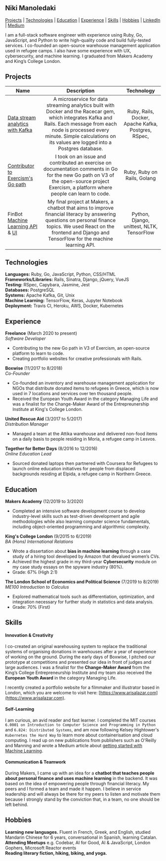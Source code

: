 ## Niki Manoledaki

[Projects](#projects) | [Technologies](#technologies) | [Education](#education) | [Experience](#experience) | [Skills](#skills) | [Hobbies](#hobbies) | [LinkedIn](https://www.linkedin.com/in/niki-manoledaki-9b505111b/) | [Medium](https://medium.com/@niki.manoledaki)

I am a full-stack software engineer with experience using Ruby, Go, JavaScript, and Python to write high-quality code and build fully-tested services. I co-founded an open-source warehouse management application used in refugee camps. I also have some experience with UX, cybersecurity, and machine learning. I graduated from Makers Academy and King’s College London.

## Projects

| Name                                                                                                                         |                                                                                                                    Description                                                                                                                     |                     Technology                      |
| ---------------------------------------------------------------------------------------------------------------------------- | :------------------------------------------------------------------------------------------------------------------------------------------------------------------------------------------------------------------------------------------------: | :-------------------------------------------------: |
| [Data stream analytics with Kafka](https://github.com/nikimanoledaki/data_stream_analytics)                                  | A microservice for data streaming analytics built with Docker and the Racecar gem, which integrates Kafka and Rails. Each message from each node is processed every minute. Simple calculations on its values are logged into a Postgres database. | Ruby, Rails, Docker, Apache Kafka, Postgres, RSpec, |
| [Contributor to Exercism's Go path](https://github.com/exercism/v3/pull/1663)                                                |                              I took on an issue and contributed an exercise on documentation comments in Go for the new Go path on V3 of the open-source project Exercism, a platform where people can learn to code.                              |             Ruby, Ruby on Rails, Golang             |
| FinBot [Machine Learning API](https://github.com/nikimanoledaki/finbot-api) & [UI](https://github.com/nikimanoledaki/finbot) |               My final project at Makers, a chatbot that aims to improve financial literacy by answering questions on personal finance topics. We used React on the frontend and Django and TensorFlow for the machine learning API.               |     Python, Django, unittest, NLTK, TensorFlow      |

## Technologies

**Languages:** Ruby, Go, JavaScript, Python, CSS/HTML </br>
**Frameworks/Libraries:** Rails, Sinatra, Django, jQuery, VueJS</br>
**Testing:** RSpec, Capybara, Jasmine, Jest</br>
**Databases:** PostgreSQL</br>
**Systems:** Apache Kafka, Git, Unix</br>
**Machine Learning:** TensorFlow, Keras, Jupyter Notebook</br>
**Deployment:** Travis CI, Heroku, AWS, Docker, Kubernetes

## Experience

**Freelance** (March 2020 to present)</br>
_Software Developer_

- Contributing to the new Go path in V3 of Exercism, an open-source platform to learn to code.
- Creating portfolio websites for creative professionals with Rails.

**Boxwise** (11/2017 to 8/2018)  
_Co-Founder_

- Co-founded an inventory and warehouse management application for NGOs that distribute donated items to refugees in Greece, which is now used in 7 locations and services over ten thousand people.
- Received the European Youth Award in the category Managing Life and was a finalist for the Change-Maker Award of the Entrepreunership Institute at King's College London.

**United Rescue Aid** (3/2017 to 5/2017)  
_Distribution Manager_

- Managed a team at the Attika warehouse and delivered non-food items on a daily basis to people residing in Moria, a refugee camp in Lesvos.

**Together for Better Days** (8/2016 to 12/2016)  
_Online Education Lead_

- Sourced donated laptops then partnered with Coursera for Refugees to launch online education initiatives for people from displaced backgrounds residing at Elpida, a refugee camp in Northern Greece.

## Education

**Makers Academy** (12/2019 to 3/2020)

- Completed an intensive software development course to develop industry-level skills such as test-driven development and agile methodologies while also learning computer science fundamentals, including object-oriented programming and algorithmic complexity.

**King's College London** (9/2015 to 6/2019) </br>
_BA (Hons) International Relations_

- Wrote a dissertation about **bias in machine learning** through a case study of a hiring tool developed by Amazon that devalued women’s CVs.
- Achieved the highest grade in my third-year **Cybersecurity** module on my case study essays on the spyware industry (80%).
- Grade: 67% (High 2:1)

**The London School of Economics and Political Science** (7/2019 to 8/2019) </br>
_ME100 Introduction to Calculus_

- Explored mathematical tools such as differentiation, optimization, and integration necessary for further study in statistics and data analysis.
- Grade: 70% (First)

## Skills

#### Innovation & Creativity

I co-created an original warehousing system to replace the traditional systems of organising donations in warehouses after a year of experience of working on the ground. During the early days of Boxwise, I pitched our prototype at competitions and presented our idea in front of judges and large audiences. I was a finalist for the **Change-Maker Award** from the King’s College Entrepreneurship Institute and my team also received the **European Youth Award** in the category Managing Life.

I recently created a portfolio website for a filmmaker and illustrator based in London, which you are welcome to visit here: [https://www.arisalazar.com](https://www.arisalazar.com).

#### Self-Learning

I am curious, an avid reader and fast learner. I completed the MIT courses `6.0001 on Introduction to Computer Science and Programming in Python` and `6.824: Distributed Systems`, and am now following Kelsey Hightower's `Kubernetes the Hard Way` to learn more about containerisation and cloud computing. I read up on new publications from publishers such as O'Reilly and Manning and wrote a Medium article about [getting started with Machine Learning](https://medium.com/analytics-vidhya/machine-learning-for-beginners-84c23e090b18).

#### Communication & Teamwork

During Makers, I came up with an idea for a **chatbot that teaches people about personal finance and uses machine learning** in the backend. It was based on the idea of empowering people through financial literacy. My peers and I formed a team and made it happen. I believe in service leadership and will always be there for my peers to listen and motivate them because I strongly stand by the conviction that, in a team, no one should be left behind.

## Hobbies

**Learning new languages.** Fluent in French, Greek, and English, studied Mandarin Chinese for 6 years, conversational in Spanish, learning Catalan.</br>
**Attending Meetups** e.g. Codebar, AI for Good, AI & JavaScript, London Gophers, Microsoft Reactor events</br>
**Reading literary fiction, hiking, biking, and yoga.**
